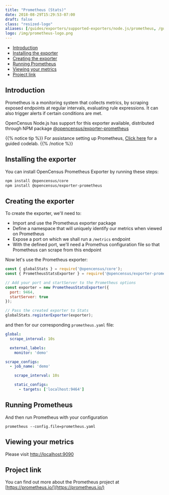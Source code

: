 ```yaml
---
title: "Prometheus (Stats)"
date: 2018-08-29T15:29:53-07:00
draft: false
class: "resized-logo"
aliases: [/guides/exporters/supported-exporters/node.js/prometheus, /guides/exporters/supported-exporters/nodejs/prometheus]
logo: /img/prometheus-logo.png
---
```


- [Introduction](#introduction)
- [Installing the exporter](#installing-the-exporter)
- [Creating the exporter](#creating-the-exporter)
- [Running Prometheus](#running-prometheus)
- [Viewing your metrics](#viewing-your-metrics)
- [Project link](#project-link)

## Introduction
Prometheus is a monitoring system that collects metrics, by scraping
exposed endpoints at regular intervals, evaluating rule expressions.
It can also trigger alerts if certain conditions are met.

OpenCensus Node.js has support for this exporter available, distributed through NPM package [@opencensus/exporter-prometheus](https://www.npmjs.com/package/@opencensus/exporter-prometheus)

{{% notice tip %}}
For assistance setting up Prometheus, [Click here](/codelabs/prometheus) for a guided codelab.
{{% /notice %}}

## Installing the exporter
You can install OpenCensus Prometheus Exporter by running these steps:

```bash
npm install @opencensus/core
npm install @opencensus/exporter-prometheus
```

## Creating the exporter
To create the exporter, we'll need to:

* Import and use the Prometheus exporter package
* Define a namespace that will uniquely identify our metrics when viewed on Prometheus
* Expose a port on which we shall run a `/metrics` endpoint
* With the defined port, we'll need a Promethus configuration file so that Prometheus can scrape from this endpoint

Now let's use the Prometheus exporter:

```js
const { globalStats } = require('@opencensus/core');
const { PrometheusStatsExporter } = require('@opencensus/exporter-prometheus');

// Add your port and startServer to the Prometheus options
const exporter = new PrometheusStatsExporter({
  port: 9464,
  startServer: true
});

// Pass the created exporter to Stats
globalStats.registerExporter(exporter);
```

and then for our corresponding `prometheus.yaml` file:

```yaml
global:
  scrape_interval: 10s

  external_labels:
    monitor: 'demo'

scrape_configs:
  - job_name: 'demo'

    scrape_interval: 10s

    static_configs:
      - targets: ['localhost:9464']
```

## Running Prometheus
And then run Prometheus with your configuration
```shell
prometheus --config.file=prometheus.yaml
```

## Viewing your metrics
Please visit [http://localhost:9090](http://localhost:9090)

## Project link
You can find out more about the Prometheus project at [https://prometheus.io/](https://prometheus.io/)

